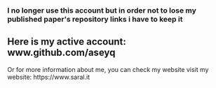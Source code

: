 <h3> I no longer use this account but in order not to lose my published paper's repository links i have to keep it </h3>
<h2> Here is my active account: www.github.com/aseyq </h2>
Or for more information about me, you can check my website visit my website: https://www.saral.it
